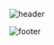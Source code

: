 ![header](https://capsule-render.vercel.app/api?type=wave&color=auto&section=header&height=200&text=Today%20I%20Learned!)









![footer](https://capsule-render.vercel.app/api?type=wave&color=auto&section=footer&height=200)

